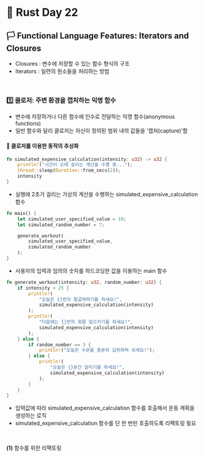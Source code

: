 # 🦀 Rust Day 22

## **🏳️ Functional Language Features: Iterators and Closures**
- Closures : 변수에 저장할 수 있는 함수 형식의 구조
- Iterators : 일련의 원소들을 처리하는 방법

<br>

### **1️⃣ 클로저: 주변 환경을 캡처하는 익명 함수**
- 변수에 저장하거나 다른 함수에 인수로 전달하는 익명 함수(anonymous functions)
- 일반 함수와 달리 클로저는 자신이 정의된 범위 내의 값들을 '캡처(capture)'함

#### **🤔 클로저를 이용한 동작의 추상화**

```rust
fn simulated_expensive_calculation(intensity: u32) -> u32 {
    println!("시간이 오래 걸리는 계산을 수행 중...");
    thread::sleep(Duration::from_secs(2));
    intensity
}
```
- 실행에 2초가 걸리는 가상의 계산을 수행하는 simulated_expensive_calculation 함수

```rust
fn main() {
    let simulated_user_specified_value = 10;
    let simulated_random_number = 7;

    generate_workout(
        simulated_user_specified_value,
        simulated_random_number
    );
}
```
- 사용자의 입력과 임의의 숫자를 하드코딩한 값을 이용하는 main 함수

```rust
fn generate_workout(intensity: u32, random_number: u32) {
    if intensity < 25 {
        println!(
            "오늘은 {}번의 팔굽혀펴기를 하세요!",
            simulated_expensive_calculation(intensity)
        );
        println!(
            "다음에는 {}번의 윗몸 일으키기를 하세요!",
            simulated_expensive_calculation(intensity)
        );
    } else {
        if random_number == 3 {
            println!("오늘은 수분을 충분히 섭취하며 쉬세요!");
        } else {
            println!(
                "오늘은 {}분간 달리기를 하세요!",
                simulated_expensive_calculation(intensity)
            );
        }
    }
}
```
- 입력값에 따라 simulated_expensive_calculation 함수를 호출해서 운동 계획을 생성하는 로직
- simulated_expensive_calculation 함수를 단 한 번만 호출하도록 리팩토링 필요

<br>

**(1)** 함수를 위한 리팩토링